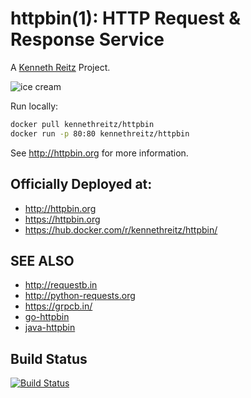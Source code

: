 # httpbin(1): HTTP Request & Response Service


A [Kenneth Reitz](http://kennethreitz.org/bitcoin) Project.

![ice cream](http://farm1.staticflickr.com/572/32514669683_4daf2ab7bc_k_d.jpg)

Run locally:
```sh
docker pull kennethreitz/httpbin
docker run -p 80:80 kennethreitz/httpbin
```

See http://httpbin.org for more information.

## Officially Deployed at:

- http://httpbin.org
- https://httpbin.org
- https://hub.docker.com/r/kennethreitz/httpbin/


## SEE ALSO

- http://requestb.in
- http://python-requests.org
- https://grpcb.in/
- [go-httpbin](https://github.com/ahmetb/go-httpbin)
- [java-httpbin](https://github.com/gaul/java-httpbin)

## Build Status

[![Build Status](https://travis-ci.org/requests/httpbin.svg?branch=master)](https://travis-ci.org/requests/httpbin)
